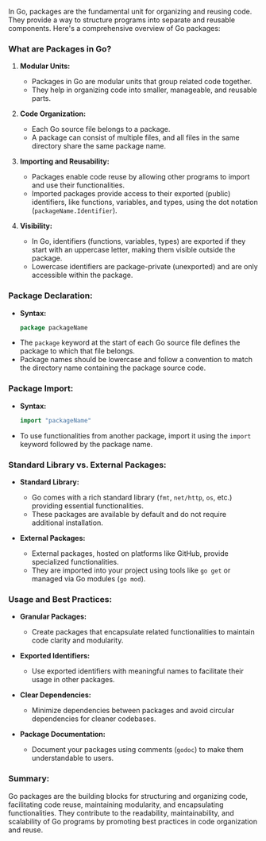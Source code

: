 In Go, packages are the fundamental unit for organizing and reusing code. They provide a way to structure programs into separate and reusable components. Here's a comprehensive overview of Go packages:

### What are Packages in Go?

1. **Modular Units:**
   - Packages in Go are modular units that group related code together.
   - They help in organizing code into smaller, manageable, and reusable parts.

2. **Code Organization:**
   - Each Go source file belongs to a package.
   - A package can consist of multiple files, and all files in the same directory share the same package name.

3. **Importing and Reusability:**
   - Packages enable code reuse by allowing other programs to import and use their functionalities.
   - Imported packages provide access to their exported (public) identifiers, like functions, variables, and types, using the dot notation (`packageName.Identifier`).

4. **Visibility:**
   - In Go, identifiers (functions, variables, types) are exported if they start with an uppercase letter, making them visible outside the package.
   - Lowercase identifiers are package-private (unexported) and are only accessible within the package.

### Package Declaration:

- **Syntax:**
  ```go
  package packageName
  ```
- The `package` keyword at the start of each Go source file defines the package to which that file belongs.
- Package names should be lowercase and follow a convention to match the directory name containing the package source code.

### Package Import:

- **Syntax:**
  ```go
  import "packageName"
  ```
- To use functionalities from another package, import it using the `import` keyword followed by the package name.

### Standard Library vs. External Packages:

- **Standard Library:**
  - Go comes with a rich standard library (`fmt`, `net/http`, `os`, etc.) providing essential functionalities.
  - These packages are available by default and do not require additional installation.

- **External Packages:**
  - External packages, hosted on platforms like GitHub, provide specialized functionalities.
  - They are imported into your project using tools like `go get` or managed via Go modules (`go mod`).

### Usage and Best Practices:

- **Granular Packages:**
  - Create packages that encapsulate related functionalities to maintain code clarity and modularity.

- **Exported Identifiers:**
  - Use exported identifiers with meaningful names to facilitate their usage in other packages.

- **Clear Dependencies:**
  - Minimize dependencies between packages and avoid circular dependencies for cleaner codebases.

- **Package Documentation:**
  - Document your packages using comments (`godoc`) to make them understandable to users.

### Summary:

Go packages are the building blocks for structuring and organizing code, facilitating code reuse, maintaining modularity, and encapsulating functionalities. They contribute to the readability, maintainability, and scalability of Go programs by promoting best practices in code organization and reuse.